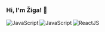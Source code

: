 ### Hi, I'm Žiga! 👋

<img align="left" alt="JavaScript" src="https://img.shields.io/badge/TypeScript-007ACC?style=for-the-badge&logo=typescript&logoColor=white" />

<img align="left" alt="JavaScript" src="https://img.shields.io/badge/Go-00ADD8?style=for-the-badge&logo=go&logoColor=white" />

<img align="left" alt="ReactJS" src="https://img.shields.io/badge/react-%2320232a.svg?style=for-the-badge&logo=react&logoColor=%2361DAFB" />
